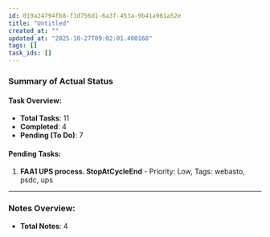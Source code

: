 ```yaml
---
id: 019a24794fb8-f1d756d1-6a3f-453a-9b41a961a52e
title: "Untitled"
created_at: ""
updated_at: "2025-10-27T09:02:01.400168"
tags: []
task_ids: []
---
```

### Summary of Actual Status

#### Task Overview:
- **Total Tasks**: 11
- **Completed**: 4
- **Pending (To Do)**: 7

#### Pending Tasks:
1. **FAA1 UPS process. StopAtCycleEnd** - Priority: Low, Tags: webasto, psdc, ups

---

### Notes Overview:
- **Total Notes**: 4
